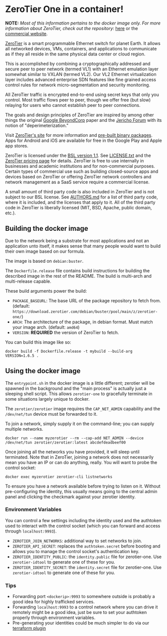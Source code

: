 # ZeroTier One in a container!

**NOTE:** _Most of this information pertains to the docker image only. For more information about ZeroTier, check out the repository_: [here](https://github.com/zerotier/ZeroTierOne) or the [commercial website](https://www.zerotier.com).

[ZeroTier](https://www.zerotier.com) is a smart programmable Ethernet switch for planet Earth. It allows all networked devices, VMs, containers, and applications to communicate as if they all reside in the same physical data center or cloud region.

This is accomplished by combining a cryptographically addressed and secure peer to peer network (termed VL1) with an Ethernet emulation layer somewhat similar to VXLAN (termed VL2). Our VL2 Ethernet virtualization layer includes advanced enterprise SDN features like fine grained access control rules for network micro-segmentation and security monitoring.

All ZeroTier traffic is encrypted end-to-end using secret keys that only you control. Most traffic flows peer to peer, though we offer free (but slow) relaying for users who cannot establish peer to peer connections.

The goals and design principles of ZeroTier are inspired by among other things the original [Google BeyondCorp](https://static.googleusercontent.com/media/research.google.com/en//pubs/archive/43231.pdf) paper and the [Jericho Forum](https://en.wikipedia.org/wiki/Jericho_Forum) with its notion of "deperimeterization."

Visit [ZeroTier's site](https://www.zerotier.com/) for more information and [pre-built binary packages](https://www.zerotier.com/download/). Apps for Android and iOS are available for free in the Google Play and Apple app stores.

ZeroTier is licensed under the [BSL version 1.1](https://mariadb.com/bsl11/). See [LICENSE.txt](https://github.com/zerotier/ZeroTierOne/blob/master/LICENSE.txt) and the [ZeroTier pricing page](https://www.zerotier.com/pricing) for details. ZeroTier is free to use internally in businesses and academic institutions and for non-commercial purposes. Certain types of commercial use such as building closed-source apps and devices based on ZeroTier or offering ZeroTier network controllers and network management as a SaaS service require a commercial license.

A small amount of third party code is also included in ZeroTier and is not subject to our BSL license. See [AUTHORS.md](https://github.com/zerotier/ZeroTierOne/blob/master/AUTHORS.md) for a list of third party code, where it is included, and the licenses that apply to it. All of the third party code in ZeroTier is liberally licensed (MIT, BSD, Apache, public domain, etc.).

## Building the docker image

Due to the network being a substrate for most applications and not an application unto itself, it makes sense that many people would want to build their own image based on our formula.

The image is based on `debian:buster`.

The `Dockerfile.release` file contains build instructions for building the described image in the rest of the README. The build is multi-arch and multi-release capable.

These build arguments power the build:

- `PACKAGE_BASEURL`: The base URL of the package repository to fetch from. (default: `https://download.zerotier.com/debian/buster/pool/main/z/zerotier-one/`)
- `ARCH`: The architecture of the package, in debian format. Must match your image arch. (default: `amd64`)
- `VERSION`: **REQUIRED** the version of ZeroTier to fetch.

You can build this image like so:

```
docker build -f Dockerfile.release -t mybuild --build-arg VERSION=1.6.5 .
```

## Using the docker image

The `entrypoint.sh` in the docker image is a little different; zerotier will be spawned in the background and the "main process" is actually just a sleeping shell script. This allows `zerotier-one` to gracefully terminate in some situations largely unique to docker.

The `zerotier/zerotier` image requires the `CAP_NET_ADMIN` capability and the `/dev/net/tun` device must be forwarded to it.

To join a network, simply supply it on the command-line; you can supply multiple networks.

```
docker run --name myzerotier --rm --cap-add NET_ADMIN --device /dev/net/tun zerotier/zerotier:latest abcdefdeadbeef00
```

Once joining all the networks you have provided, it will sleep until terminated. Note that in ZeroTier, joining a network does not necessarily mean you have an IP or can do anything, really. You will want to probe the control socket:

```
docker exec myzerotier zerotier-cli listnetworks
```

To ensure you have a network available before trying to listen on it. Without pre-configuring the identity, this usually means going to the central admin panel and clicking the checkmark against your zerotier identity.

### Environment Variables

You can control a few settings including the identity used and the authtoken used to interact with the control socket (which you can forward and access through `localhost:9993`).

- `ZEROTIER_JOIN_NETWORKS`: additional way to set networks to join.
- `ZEROTIER_API_SECRET`: replaces the `authtoken.secret` before booting and allows you to manage the control socket's authentication key.
- `ZEROTIER_IDENTITY_PUBLIC`: the `identity.public` file for zerotier-one. Use `zerotier-idtool` to generate one of these for you.
- `ZEROTIER_IDENTITY_SECRET`: the `identity.secret` file for zerotier-one. Use `zerotier-idtool` to generate one of these for you.

### Tips

- Forwarding port `<dockerip>:9993` to somewhere outside is probably a good idea for highly trafficked services.
- Forwarding `localhost:9993` to a control network where you can drive it remotely might be a good idea, just be sure to set your authtoken properly through environment variables.
- Pre-generating your identities could be much simpler to do via our [terraform plugin](https://github.com/zerotier/terraform-provider-zerotier)
